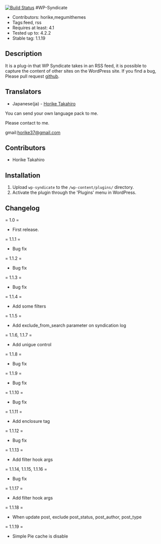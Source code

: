 [![Build Status](https://travis-ci.org/horike37/WP-Syndicate.svg?branch=master)](https://travis-ci.org/horike37/WP-Syndicate)
#WP-Syndicate
* Contributors: horike,megumithemes
* Tags:feed, rss
* Requires at least: 4.1
* Tested up to: 4.2.2
* Stable tag: 1.1.19

## Description
It is a plug-in that WP Syndicate takes in an RSS feed, it is possible to capture the content of other sites on the WordPress site.
If you find a bug, Please pull request [github](https://github.com/horike37/wp-syndicate/).

## Translators
* Japanese(ja) - [Horike Takahiro](http://profiles.wordpress.org/horike)

You can send your own language pack to me.

Please contact to me.

gmail:horike37@gmail.com

## Contributors
* Horike Takahiro

## Installation
1. Upload `wp-syndicate` to the `/wp-content/plugins/` directory.
2. Activate the plugin through the 'Plugins' menu in WordPress.

## Changelog
= 1.0 =
* First release.

= 1.1.1 =
* Bug fix

= 1.1.2 =
* Bug fix

= 1.1.3 =
* Bug fix

= 1.1.4 =
* Add some filters

= 1.1.5 =
* Add exclude_from_search parameter on syndication log

= 1.1.6, 1.1.7 =
* Add unigue control

= 1.1.8 =
* Bug fix

= 1.1.9 =
* Bug fix

= 1.1.10 =
* Bug fix

= 1.1.11 =
* Add enclosure tag

= 1.1.12 =
* Bug fix

= 1.1.13 =
* Add filter hook args

= 1.1.14, 1.1.15, 1.1.16 =
* Bug fix

= 1.1.17 =
* Add filter hook args

= 1.1.18 =
* When update post, exclude post_status, post_author, post_type 

= 1.1.19 =
* Simple Pie cache is disable